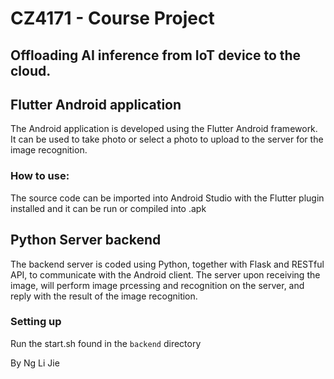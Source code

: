 # CZ4171 - Course Project
## Offloading AI inference from IoT device to the cloud.

## Flutter Android application
The Android application is developed using the Flutter Android framework. It can be used to take photo or select a photo to upload to the server for the image recognition.

### How to use:
The source code can be imported into Android Studio with the Flutter plugin installed and it can be run or compiled into .apk

## Python Server backend
The backend server is coded using Python, together with Flask and RESTful API, to communicate with the Android client. The server upon receiving the image, will perform image prcessing and recognition on the server, and reply with the result of the image recognition. 

### Setting up
Run the start.sh found in the `backend` directory

By Ng Li Jie
